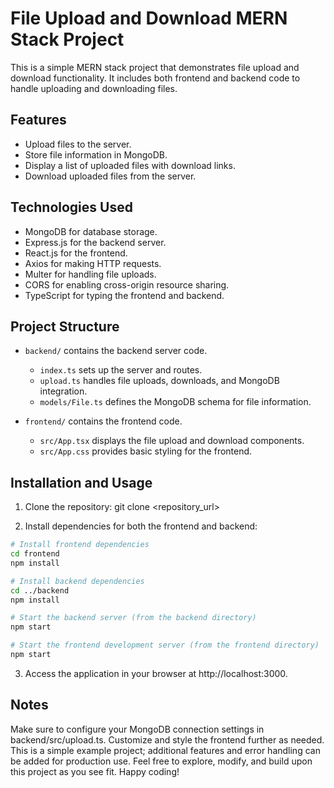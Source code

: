 # File Upload and Download MERN Stack Project

This is a simple MERN stack project that demonstrates file upload and download functionality. It includes both frontend and backend code to handle uploading and downloading files.

## Features

- Upload files to the server.
- Store file information in MongoDB.
- Display a list of uploaded files with download links.
- Download uploaded files from the server.

## Technologies Used

- MongoDB for database storage.
- Express.js for the backend server.
- React.js for the frontend.
- Axios for making HTTP requests.
- Multer for handling file uploads.
- CORS for enabling cross-origin resource sharing.
- TypeScript for typing the frontend and backend.

## Project Structure

- `backend/` contains the backend server code.
  - `index.ts` sets up the server and routes.
  - `upload.ts` handles file uploads, downloads, and MongoDB integration.
  - `models/File.ts` defines the MongoDB schema for file information.

- `frontend/` contains the frontend code.
  - `src/App.tsx` displays the file upload and download components.
  - `src/App.css` provides basic styling for the frontend.

## Installation and Usage

1. Clone the repository:
   git clone <repository_url>

2. Install dependencies for both the frontend and backend:

```bash
# Install frontend dependencies
cd frontend
npm install

# Install backend dependencies
cd ../backend
npm install

# Start the backend server (from the backend directory)
npm start

# Start the frontend development server (from the frontend directory)
npm start

```
3.   Access the application in your browser at http://localhost:3000.

## Notes
Make sure to configure your MongoDB connection settings in backend/src/upload.ts.
Customize and style the frontend further as needed.
This is a simple example project; additional features and error handling can be added for production use.
Feel free to explore, modify, and build upon this project as you see fit. Happy coding!

